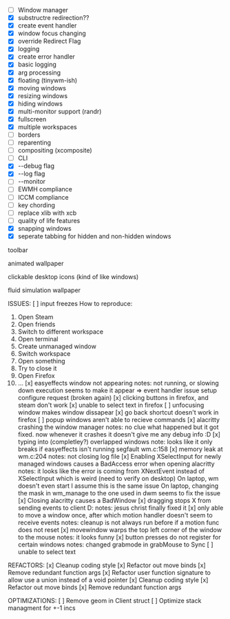 - [ ] Window manager
 - [x] substructre redirection??
 - [x] create event handler
 - [x] window focus changing
 - [x] override Redirect Flag
 - [x] logging
  - [x] create error handler
  - [x] basic logging
- [x] arg processing
- [x] floating (tinywm-ish)
 - [x] moving windows
 - [x] resizing windows
 - [x] hiding windows
- [x] multi-monitor support (randr)
- [x] fullscreen
- [x] multiple workspaces
- [ ] borders
- [ ] reparenting
- [ ] compositing (xcomposite)
 - [ ] CLI
 - [x] --debug flag
 - [x] --log flag
 - [ ] --monitor
- [ ] EWMH compliance
- [ ] ICCM compliance
- [ ] key chording
- [ ] replace xlib with xcb
- [ ] quality of life features
 - [x] snapping windows
 - [x] seperate tabbing for hidden and non-hidden windows

toolbar

animated wallpaper

clickable desktop icons (kind of like windows)

fluid simulation wallpaper

ISSUES:
[ ] input freezes
 How to reproduce:
  1. Open Steam
  2. Open friends
  3. Switch to different workspace
  4. Open terminal
  1. Create unmanaged window
  2. Switch workspace
  3. Open something
  4. Try to close it
  1. Open Firefox
  2. ...
[x] easyeffects window not appearing
notes: not running, or slowing down execution seems to make it appear => event handler issue
       setup configure request (broken again)
[x] clicking buttons in firefox, and steam don't work
[x] unable to select text in firefox
[ ] unfocusing window makes window dissapear
[x] go back shortcut doesn't work in firefox
[ ] popup windows aren't able to recieve commands
[x] alacritty crashing the window manager
notes: no clue what happened but it got fixed. now whenever it crashes it doesn't give me any debug info :D
[x] typing into (completley?) overlapped windows
note: looks like it only breaks if easyeffects isn't running
segfault wm.c:158
[x] memory leak at wm.c:204
notes: not closing log file
[x] Enabling XSelectInput for newly managed windows causes a BadAccess error when opening alacritty
notes: it looks like the error is coming from XNextEvent instead of XSelectInput which is weird (need to verify on desktop)
On laptop, wm doesn't even start I assume this is the same issue
On laptop, changing the mask in wm_manage to the one used in dwm seems to fix the issue
[x] Closing alacritty causes a BadWindow
[x] dragging stops X from sending events to client D:
notes:
jesus christ finally fixed it
[x] only able to move a window once, after which motion handler doesn't seem to receive events
notes:
cleanup is not always run before if a motion func does not reset
[x] movewindow warps the top left corner of the window to the mouse
notes:
it looks funny
[x] button presses do not register for certain windows
notes: changed grabmode in grabMouse to Sync
[ ] unable to select text

REFACTORS:
 [x] Cleanup coding style
 [x] Refactor out move binds
 [x] Remove redundant function args
 [x] Refactor user function signature to allow use a union instead of a void pointer
[x] Cleanup coding style
[x] Refactor out move binds
[x] Remove redundant function args

OPTIMIZATIONS:
[ ] Remove geom in Client struct
[ ] Optimize stack managment for +-1 incs
